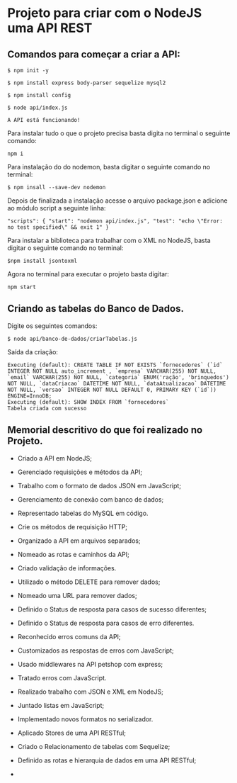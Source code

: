 # **Projeto para criar com o NodeJS uma API REST**

## Comandos para começar a criar a API:

`$ npm init -y`

 `$ npm install express body-parser sequelize mysql2`

`$ npm install config`

`$ node api/index.js`

`A API está funcionando!`

Para instalar tudo o que o projeto precisa basta digita no terminal o seguinte comando:

`npm i`

Para instalação do do nodemon, basta digitar o seguinte comando no terminal:

`$ npm insall --save-dev nodemon`

Depois de finalizada a instalação acesse o arquivo package.json e adicione ao módulo script a seguinte linha:

`"scripts": { "start": "nodemon api/index.js", "test": "echo \"Error: no test specified\" && exit 1" }` 

Para instalar a biblioteca para trabalhar com o XML no NodeJS, basta digitar o seguinte comando no terminal:

`$npm install jsontoxml`

Agora no terminal para executar o projeto basta digitar:

`npm start`



## Criando as tabelas do Banco de Dados.

Digite os seguintes comandos:

`$ node api/banco-de-dados/criarTabelas.js`

Saída da criação:

	Executing (default): CREATE TABLE IF NOT EXISTS `fornecedores` (`id` INTEGER NOT NULL auto_increment , `empresa` VARCHAR(255) NOT NULL, `email` VARCHAR(255) NOT NULL, `categoria` ENUM('ração', 'brinquedos') NOT NULL, `dataCriacao` DATETIME NOT NULL, `dataAtualizacao` DATETIME NOT NULL, `versao` INTEGER NOT NULL DEFAULT 0, PRIMARY KEY (`id`)) ENGINE=InnoDB;
	Executing (default): SHOW INDEX FROM `fornecedores`
	Tabela criada com sucesso




## Memorial descritivo do que foi realizado no Projeto.

- Criado a API em NodeJS;

- Gerenciado requisições e métodos da API;

- Trabalho com o formato de dados JSON em JavaScript;

- Gerenciamento de conexão com banco de dados;

- Representado tabelas do MySQL em código.

- Crie os métodos de requisição HTTP;

- Organizado a API em arquivos separados;

- Nomeado as rotas e caminhos da API;

- Criado validação de informações.

- Utilizado o método DELETE para remover dados;

- Nomeado uma URL para remover dados;

- Definido o Status de resposta para casos de sucesso diferentes;

- Definido o Status de resposta para casos de erro diferentes.

- Reconhecido erros comuns da API;

- Customizados as respostas de erros com JavaScript;

- Usado middlewares na API petshop com express;

- Tratado erros com JavaScript.

- Realizado trabalho com JSON e XML em NodeJS;

- Juntado listas em JavaScript;

- Implementado novos formatos no serializador.

- Aplicado Stores de uma API RESTful;

- Criado o Relacionamento de tabelas com Sequelize;

- Definido as rotas e hierarquia de dados em uma API RESTful;

- 

  
